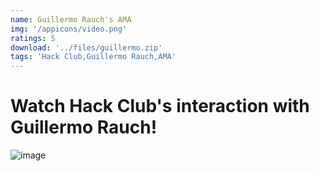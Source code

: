 ```yaml
---
name: Guillermo Rauch's AMA
img: '/appicons/video.png'
ratings: 5
download: '../files/guillermo.zip'
tags: 'Hack Club,Guillermo Rauch,AMA'
---
```


# Watch Hack Club's interaction with Guillermo Rauch!

<img src="../../screenshots/Guillermo/ss1.webp" alt="image" >
